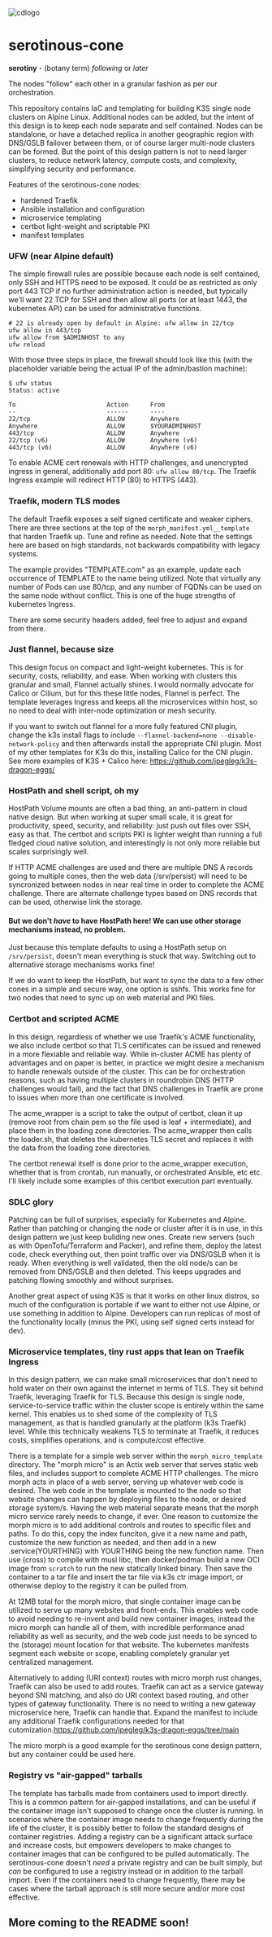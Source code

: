 ![cdlogo](https://carefuldata.com/images/cdlogo.png)

# serotinous-cone

<b>serotiny</b> - (botany term) <i>following</i> or <i>later</i>

The nodes "follow" each other in a granular fashion as per our orchestration. 

This repository contains IaC and templating for building K3S single node clusters on Alpine Linux.
Additional nodes can be added, but the intent of this design is to keep each node separate and self contained.
Nodes can be standalone, or have a detached replica in another geographic region with DNS/GSLB failover between them,
or of course larger multi-node clusters can be formed. But the point of this design pattern is not to need larger
clusters, to reduce network latency, compute costs, and complexity, simplifying security and performance.

Features of the serotinous-cone nodes:

- hardened Traefik
- Ansible installation and configuration
- microservice templating
- certbot light-weight and scriptable PKI
- manifest templates

### UFW (near Alpine default)

The simple firewall rules are possible because each node is self contained, only SSH and HTTPS need to be exposed. It could be as restricted as only port 443 TCP if no further administration action is needed, but typically we'll want 22 TCP for SSH and then allow all ports (or at least 1443, the kubernetes API) can be used for administrative functions. 

```
# 22 is already open by default in Alpine: ufw allow in 22/tcp
ufw allow in 443/tcp
ufw allow from $ADMINHOST to any
ufw reload
```

With those three steps in place, the firewall should look like this (with the placeholder variable being the actual IP of the admin/bastion machine):

```
$ ufw status
Status: active

To                         Action      From
--                         ------      ----
22/tcp                     ALLOW       Anywhere                  
Anywhere                   ALLOW       $YOURADMINHOST             
443/tcp                    ALLOW       Anywhere                  
22/tcp (v6)                ALLOW       Anywhere (v6)             
443/tcp (v6)               ALLOW       Anywhere (v6)          
```

To enable ACME cert renewals with HTTP challenges, and unencrypted ingress in general, additionally add port 80: `ufw allow 80/tcp`.
The Traefik Ingress example will redirect HTTP (80) to HTTPS (443).

### Traefik, modern TLS modes

The default Traefik exposes a self signed certificate and weaker ciphers. There are three sections at the top of the `morph_manifest.yml__template` that harden Traefik up.
Tune and refine as needed. Note that the settings here are based on high standards, not backwards compatibility with legacy systems.

The example provides "TEMPLATE.com" as an example, update each occurrence of TEMPLATE to the name being utilized. Note that virtually any number of Pods can use 80/tcp,
and any number of FQDNs can be used on the same node without conflict. This is one of the huge strengths of kubernetes Ingress.

There are some security headers added, feel free to adjust and expand from there.

### Just flannel, because size

This design focus on compact and light-weight kubernetes. This is for security, costs, reliability, and ease. When working with clusters this granular and small, Flannel actually shines.
I would normally advocate for Calico or Cilium, but for this these little nodes, Flannel is perfect. The template leverages Ingress and keeps all the microservices within host,
so no need to deal with inter-node optimization or mesh security. 

If you want to switch out flannel for a more fully featured CNI plugin, change the k3s install flags to include `--flannel-backend=none --disable-network-policy` and then afterwards install the 
appropriate CNI plugin. Most of my other templates for K3s do this, installing Calico for the CNI plugin. See more examples of K3S + Calico here: https://github.com/jpegleg/k3s-dragon-eggs/

### HostPath and shell script, oh my

HostPath Volume mounts are often a bad thing, an anti-pattern in cloud native design. But when working at super small scale, it is great for productivity, speed, security, and reliability: just push out files over SSH, easy as that.
The certbot and scripts PKI is lighter weight than running a full fledged cloud native solution, and interestingly is not only more reliable but scales surprisingly well. 

If HTTP ACME challenges are used and there are multiple DNS A records going to multiple cones, then the web data (/srv/persist) will need to be syncronized between nodes in near real time in order to complete the ACME challenge.
There are alternate challenge types based on DNS records that can be used, otherwise link the storage.

#### But we don't <i>have</i> to have HostPath here! We can use other storage mechanisms instead, no problem.

Just because this template defaults to using a HostPath setup on `/srv/persist`, doesn't mean everything is stuck that way. Switching out to alternative storage mechanisms works fine! 

If we do want to keep the HostPath, but want to sync the data to a few other cones in a simple and secure way, one option is sshfs. This works fine for two nodes that need to sync up on web material and PKI files.

### Certbot and scripted ACME

In this design, regardless of whether we use Traefik's ACME functionality, we also include certbot so that TLS certificates can be issued and renewed in a more flexiable and reliable way.
While in-cluster ACME has plenty of advantages and on paper is better, in practice we might desire a mechanism to handle renewals outside of the cluster. This can be for orchestration reasons, such
as having multiple clusters in roundrobin DNS (HTTP challenges would fail), and the fact that DNS challenges in Traefik are prone to issues when more than one certificate is involved.

The acme_wrapper is a script to take the output of certbot, clean it up (remove root from chain pem so the file used is leaf + intermediate), and place them in the loading zone directories. The acme_wrapper then calls the loader.sh,
that deletes the kubernetes TLS secret and replaces it with the data from the loading zone directories.

The certbot renewal itself is done prior to the acme_wrapper execution, whether that is from crontab, run manually, or orchestrated Ansible, etc etc. I'll likely include some examples of this certbot execution part eventually.

### SDLC glory

Patching can be full of surprises, especially for Kubernetes and Alpine. Rather than patching or changing the node or cluster after it is in use, in this design pattern we just keep buliding new ones. Create new servers (such as with OpenTofu/Terraform and Packer), and refine them, deploy the latest code, check everything out, then point traffic over via DNS/GSLB when it is ready. When everything is well validated, then the old node/s can be removed from DNS/GSLB and then deleted. This keeps upgrades and patching flowing smoothly and without surprises.

Another great aspect of using K3S is that it works on other linux distros, so much of the configuration is portable if we want to either not use Alpine, or use something in addition to Alpine. Developers can run replicas of most of the functionality locally (minus the PKI, using self signed certs instead for dev).


### Microservice templates, tiny rust apps that lean on Traefik Ingress

In this design pattern, we can make small microservices that don't need to hold water on their own against the internet in terms of TLS. They sit behind Traefik, leveraging Traefik for TLS.
Because this design is single node, service-to-service traffic within the cluster scope is entirely within the same kernel. This enables us to shed some of the complexity
of TLS management, as that is handled granularly at the platform (k3s Traefik) level. While this technically weakens TLS to terminate at Traefik, it reduces costs, simplifies operations, and is compute/cost effective.

There is a template for a simple web server within the `morph_micro_template` directory. The "morph micro" is an Actix web server that serves static web files, and includes support to complete ACME HTTP challenges.
The micro morph acts in place of a web server, serving up whatever web code is desired. The web code in the template is mounted to the node so that website changes can happen by deploying files to the node, or desired storage system/s. Having 
the web material separate means that the morph micro service rarely needs to change, if ever. One reason to customize the morph micro is to add additional controls and routes to specific files and paths. To do this,
copy the index funciton, give it a new name and path, customize the new function as needed, and then add in a new .service(YOURTHING) with YOURTHING being the new function name. Then use (cross) to compile with musl libc, then docker/podman build a new OCI image from `scratch` to run the new statically linked binary. Then save the container to a tar file and insert the tar file via k3s ctr image import, or otherwise deploy to the registry it can be pulled from.

At 12MB total for the morph micro, that single container image can be utilized to serve up many websites and front-ends. This enables web code to avoid needing to re-invent and build new container images, instead the micro morph can handle all of them, with incredible performance anad reliability as well as security, and the web code just needs to be synced to the (storage) mount location for that website. The kubernetes manifests segment each website or scope, enabling completely granular yet centralized management.

Alternatively to adding (URI context) routes with micro morph rust changes, Traefik can also be used to add routes. Traefik can act as a service gateway beyond SNI matching, and also do URI context based routing, and other types of gateway functionality. There is no need to writing a new gateway microservice here, Traefik can handle that. Expand the manifest to include any additional Traefik configurations needed for that cutomization.https://github.com/jpegleg/k3s-dragon-eggs/tree/main

The micro morph is a good example for the serotinous cone design pattern, but any container could be used here.

### Registry vs "air-gapped" tarballs

The template has tarballs made from containers used to import directly. This is a common pattern for air-gapped installations, and can be useful if the container image isn't supposed to change once the cluster is running. In scenarios where the container image needs to change frequently during the life of the cluster, it is possibly better to follow the standard designs of container registries. Adding a registry can be a significant attack surface and increase costs, but empowers developers to make changes to container images that can be configured to be pulled automatically. The serotinous-cone doesn't <i>need</i> a private registry and can be built simply, but <i>can</i> be configured to use a registry instead or in addition to the tarball import. Even if the containers need to change frequently, there may be cases where the tarball approach is still more secure and/or more cost effective.



## More coming to the README soon!
